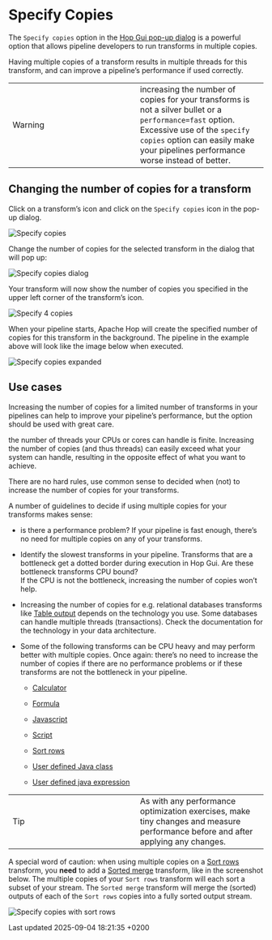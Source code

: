 <div id="header">

# Specify Copies

</div>

<div id="content">

<div id="preamble">

<div class="sectionbody">

<div class="paragraph">

The `Specify copies` option in the [Hop Gui pop-up dialog](hop-gui/hop-gui-popup-dialog.mtnxBKCSUf) is a powerful option that allows pipeline developers to run transforms in multiple copies.

</div>

<div class="paragraph">

Having multiple copies of a transform results in multiple threads for this transform, and can improve a pipeline’s performance if used correctly.

</div>

<div class="admonitionblock warning">

<table>
<colgroup>
<col style="width: 50%" />
<col style="width: 50%" />
</colgroup>
<tbody>
<tr class="odd">
<td><div class="title">
Warning
</div></td>
<td>increasing the number of copies for your transforms is not a silver bullet or a <code>performance=fast</code> option. Excessive use of the <code>specify copies</code> option can easily make your pipelines performance worse instead of better.</td>
</tr>
</tbody>
</table>

</div>

</div>

</div>

<div class="sect1">

## Changing the number of copies for a transform

<div class="sectionbody">

<div class="paragraph">

Click on a transform’s icon and click on the `Specify copies` icon in the pop-up dialog.

</div>

<div class="imageblock text-left">

<div class="content">

![Specify copies](../assets/images/hop-gui/pipeline/specify-copies.png)

</div>

</div>

<div class="paragraph">

Change the number of copies for the selected transform in the dialog that will pop up:

</div>

<div class="imageblock text-left">

<div class="content">

![Specify copies dialog](../assets/images/hop-gui/pipeline/specify-copies-dialog.png)

</div>

</div>

<div class="paragraph">

Your transform will now show the number of copies you specified in the upper left corner of the transform’s icon.

</div>

<div class="imageblock text-left">

<div class="content">

![Specify 4 copies](../assets/images/hop-gui/pipeline/specify-copies-four.png)

</div>

</div>

<div class="paragraph">

When your pipeline starts, Apache Hop will create the specified number of copies for this transform in the background. The pipeline in the example above will look like the image below when executed.

</div>

<div class="imageblock text-left">

<div class="content">

![Specify copies expanded](../assets/images/hop-gui/pipeline/specify-copies-expanded.png)

</div>

</div>

</div>

</div>

<div class="sect1">

## Use cases

<div class="sectionbody">

<div class="paragraph">

Increasing the number of copies for a limited number of transforms in your pipelines can help to improve your pipeline’s performance, but the option should be used with great care.

</div>

<div class="paragraph">

the number of threads your CPUs or cores can handle is finite. Increasing the number of copies (and thus threads) can easily exceed what your system can handle, resulting in the opposite effect of what you want to achieve.

</div>

<div class="paragraph">

There are no hard rules, use common sense to decided when (not) to increase the number of copies for your transforms.

</div>

<div class="paragraph">

A number of guidelines to decide if using multiple copies for your transforms makes sense:

</div>

<div class="ulist">

  - is there a performance problem? If your pipeline is fast enough, there’s no need for multiple copies on any of your transforms.

  - Identify the slowest transforms in your pipeline. Transforms that are a bottleneck get a dotted border during execution in Hop Gui. Are these bottleneck transforms CPU bound?  
    If the CPU is not the bottleneck, increasing the number of copies won’t help.

  - Increasing the number of copies for e.g. relational databases transforms like [Table output](pipeline/transforms/tableoutput.mtnxBKCSUf) depends on the technology you use. Some databases can handle multiple threads (transactions). Check the documentation for the technology in your data architecture.

  - Some of the following transforms can be CPU heavy and may perform better with multiple copies. Once again: there’s no need to increase the number of copies if there are no performance problems or if these transforms are not the bottleneck in your pipeline.
    
    <div class="ulist">
    
      - [Calculator](pipeline/transforms/calculator.mtnxBKCSUf)
    
      - [Formula](pipeline/transforms/formula.mtnxBKCSUf)
    
      - [Javascript](pipeline/transforms/javascript.mtnxBKCSUf)
    
      - [Script](pipeline/transforms/script.mtnxBKCSUf)
    
      - [Sort rows](pipeline/transforms/sort.mtnxBKCSUf)
    
      - [User defined Java class](pipeline/transforms/userdefinedjavaclass.mtnxBKCSUf)
    
      - [User defined java expression](pipeline/transforms/userdefinedjavaexpression.mtnxBKCSUf)
    
    </div>

</div>

<div class="admonitionblock tip">

<table>
<colgroup>
<col style="width: 50%" />
<col style="width: 50%" />
</colgroup>
<tbody>
<tr class="odd">
<td><div class="title">
Tip
</div></td>
<td>As with any performance optimization exercises, make tiny changes and measure performance before and after applying any changes.</td>
</tr>
</tbody>
</table>

</div>

<div class="paragraph">

A special word of caution: when using multiple copies on a [Sort rows](pipeline/transforms/sort.mtnxBKCSUf) transform, you **need** to add a [Sorted merge](pipeline/transforms/sortedmerge.mtnxBKCSUf) transform, like in the screenshot below. The multiple copies of your `Sort rows` transform will each sort a subset of your stream. The `Sorted merge` transform will merge the (sorted) outputs of each of the `Sort rows` copies into a fully sorted output stream.

</div>

<div class="imageblock text-left">

<div class="content">

![Specify copies with sort rows](../assets/images/hop-gui/pipeline/specify-copies-sort-rows.png)

</div>

</div>

</div>

</div>

</div>

<div id="footer">

<div id="footer-text">

Last updated 2025-09-04 18:21:35 +0200

</div>

</div>
